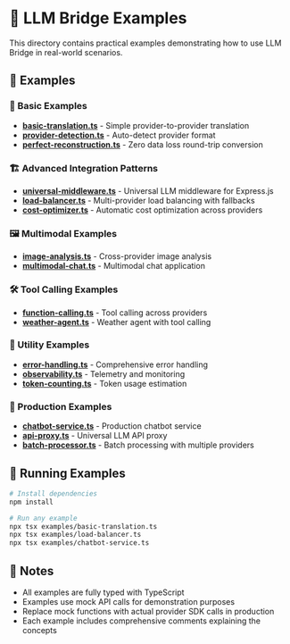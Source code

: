 # 🎨 LLM Bridge Examples

This directory contains practical examples demonstrating how to use LLM Bridge in real-world scenarios.

## 📂 Examples

### 🚀 Basic Examples
- **[basic-translation.ts](./basic-translation.ts)** - Simple provider-to-provider translation
- **[provider-detection.ts](./provider-detection.ts)** - Auto-detect provider format
- **[perfect-reconstruction.ts](./perfect-reconstruction.ts)** - Zero data loss round-trip conversion

### 🏗️ Advanced Integration Patterns
- **[universal-middleware.ts](./universal-middleware.ts)** - Universal LLM middleware for Express.js
- **[load-balancer.ts](./load-balancer.ts)** - Multi-provider load balancing with fallbacks
- **[cost-optimizer.ts](./cost-optimizer.ts)** - Automatic cost optimization across providers

### 🖼️ Multimodal Examples
- **[image-analysis.ts](./image-analysis.ts)** - Cross-provider image analysis
- **[multimodal-chat.ts](./multimodal-chat.ts)** - Multimodal chat application

### 🛠️ Tool Calling Examples
- **[function-calling.ts](./function-calling.ts)** - Tool calling across providers
- **[weather-agent.ts](./weather-agent.ts)** - Weather agent with tool calling

### 🔧 Utility Examples
- **[error-handling.ts](./error-handling.ts)** - Comprehensive error handling
- **[observability.ts](./observability.ts)** - Telemetry and monitoring
- **[token-counting.ts](./token-counting.ts)** - Token usage estimation

### 🏢 Production Examples
- **[chatbot-service.ts](./chatbot-service.ts)** - Production chatbot service
- **[api-proxy.ts](./api-proxy.ts)** - Universal LLM API proxy
- **[batch-processor.ts](./batch-processor.ts)** - Batch processing with multiple providers

## 🚀 Running Examples

```bash
# Install dependencies
npm install

# Run any example
npx tsx examples/basic-translation.ts
npx tsx examples/load-balancer.ts
npx tsx examples/chatbot-service.ts
```

## 📝 Notes

- All examples are fully typed with TypeScript
- Examples use mock API calls for demonstration purposes
- Replace mock functions with actual provider SDK calls in production
- Each example includes comprehensive comments explaining the concepts